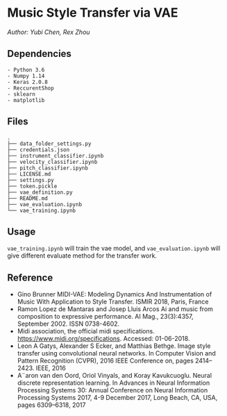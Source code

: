 
# Music Style Transfer via VAE

*Author: Yubi Chen, Rex Zhou*

## Dependencies

    - Python 3.6
    - Numpy 1.14
    - Keras 2.0.8
    - ReccurentShop
    - sklearn
    - matplotlib

## Files

    .
    ├── data_folder_settings.py
    ├── credentials.json
    ├── instrument_classifier.ipynb
    ├── velocity_classifier.ipynb
    ├── pitch_classifier.ipynb
    ├── LICENSE.md
    ├── settings.py
    ├── token.pickle
    ├── vae_definition.py
    ├── README.md
    ├── vae_evaluation.ipynb
    └── vae_training.ipynb

## Usage

`vae_training.ipynb` will train the vae model, and `vae_evaluation.ipynb` will give different evaluate method for the transfer work.

## Reference

- Gino Brunner MIDI-VAE: Modeling Dynamics And Instrumentation of Music With Application to Style Transfer. ISMIR 2018, Paris, France
- Ramon Lopez de Mantaras and Josep Lluis Arcos Ai and music from composition to expressive performance. AI Mag., 23(3):4357, September 2002. ISSN 0738-4602.
- Midi association, the official midi specifications. https://www.midi.org/specifications. Accessed: 01-06-2018.
- Leon A Gatys, Alexander S Ecker, and Matthias Bethge. Image style transfer using convolutional neural networks. In Computer Vision and Pattern Recognition (CVPR), 2016 IEEE Conference on, pages 2414–2423. IEEE, 2016
- A¨aron van den Oord, Oriol Vinyals, and Koray Kavukcuoglu. Neural discrete representation learning. In Advances in Neural Information Processing Systems 30: Annual Conference on Neural Information Processing Systems 2017, 4-9 December 2017, Long Beach, CA, USA, pages 6309–6318, 2017


